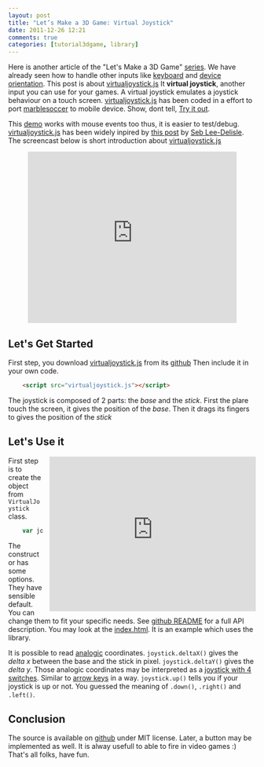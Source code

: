 ```yaml
---
layout: post
title: "Let’s Make a 3D Game: Virtual Joystick"
date: 2011-12-26 12:21
comments: true
categories: [tutorial3dgame, library]
---
```


Here is another article of the "Let's Make a 3D Game"
[series](/blog/categories/tutorial3dgame/).
We have already seen how to handle other inputs like
[keyboard](/blog/2011/09/12/lets-Make-a-3D-game-keyboard/)
and 
[device orientation](/blog/2011/09/20/lets-make-a-3D-game-device-orientation/).
This post is about [virtualjoystick.js](https://github.com/jeromeetienne/virtualjoystick.js)
It **virtual joystick**, another input you can use for your games.
A virtual joystick emulates a joystick behaviour on a touch screen.
[virtualjoystick.js](https://github.com/jeromeetienne/virtualjoystick.js)
has been coded in a effort to port
[marblesoccer](http://marblesoccer.com)
to mobile device.
Show, dont tell, 
[Try it out](http://jeromeetienne.github.com/virtualjoystick.js/).

This
[demo](http://jeromeetienne.github.com/virtualjoystick.js/)
works with mouse events too thus, it is easier to test/debug.
[virtualjoystick.js](https://github.com/jeromeetienne/virtualjoystick.js)
has been widely inpired by
[this post](http://sebleedelisle.com/2011/04/multi-touch-game-controller-in-javascripthtml5-for-ipad/)
by
[Seb Lee-Delisle](http://sebleedelisle.com/).
The screencast below is short introduction about
[virtualjoystick.js](https://github.com/jeromeetienne/virtualjoystick.js)

<!-- more -->

<center>
	<iframe width="425" height="349" src="http://www.youtube.com/embed/viyr_W0z1U8?hl=en&fs=1" frameborder="0" allowfullscreen></iframe>
</center>

## Let's Get Started

First step, you download
[virtualjoystick.js](https://raw.github.com/jeromeetienne/virtualjoystick.js/master/virtualjoystick.js)
from its
[github](https://github.com/jeromeetienne/virtualjoystick.js)
Then include it in your own code.

```html
	<script src="virtualjoystick.js"></script>
```

The joystick is composed of 2 parts: the *base* and the *stick*.
First the plare touch the screen, it gives the position of the *base*.
Then it drags its fingers to gives the position of the *stick*

## Let's Use it

<iframe src="http://jeromeetienne.github.com/virtualjoystick.js/"
	webkitallowfullscreen mozallowfullscreen allowfullscreen 
	width="420" height="315" frameborder="0" style="float: right; margin-left: 1em;">
</iframe>

First step is to create the object from ```VirtualJoystick``` class.

```javascript
	var joystick = new VirtualJoystick()
```

The constructor has some options.
They have sensible default.
You can change them to fit your specific needs.
See
[github README](https://github.com/jeromeetienne/virtualjoystick.js#readme)
for a full API description.
You may look at the [index.html](https://github.com/jeromeetienne/virtualjoystick.js/blob/master/index.html).
It is an example which uses the library.

It is possible to read
[analogic](http://en.wikipedia.org/wiki/Analog_stick)
coordinates.
```joystick.deltaX()``` gives the *delta x* between the base and the stick in pixel.
```joystick.deltaY()``` gives the *delta y*.
Those analogic coordinates may be interpreted as a
[joystick with 4 switches](http://www.slagcoin.com/joystick/restrictors.html).
Similar to
[arrow keys](http://en.wikipedia.org/wiki/Arrow_keys)
in a way.
```joystick.up()``` tells you if your joystick is up or not.
You guessed the meaning of ```.down()```, ```.right()``` and ```.left()```.

## Conclusion
The source is available on
[github](https://github.com/jeromeetienne/virtualjoystick.js)
under MIT license.
Later, a button may be implemented as well.
It is alway usefull to able to fire in video games :)
That's all folks, have fun.